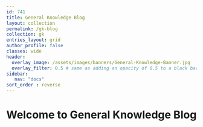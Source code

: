 ```yaml
---
id: 741    
title: General Knowledge Blog
layout: collection
permalink: /gk-blog
collection: gk
entries_layout: grid
author_profile: false
classes: wide
header:
  overlay_image: /assets/images/banners/General-Knowledge-Banner.jpg
  overlay_filter: 0.5 # same as adding an opacity of 0.5 to a black background
sidebar:
   nav: "docs"
sort_order : reverse   
---
```


# Welcome to General Knowledge Blog



